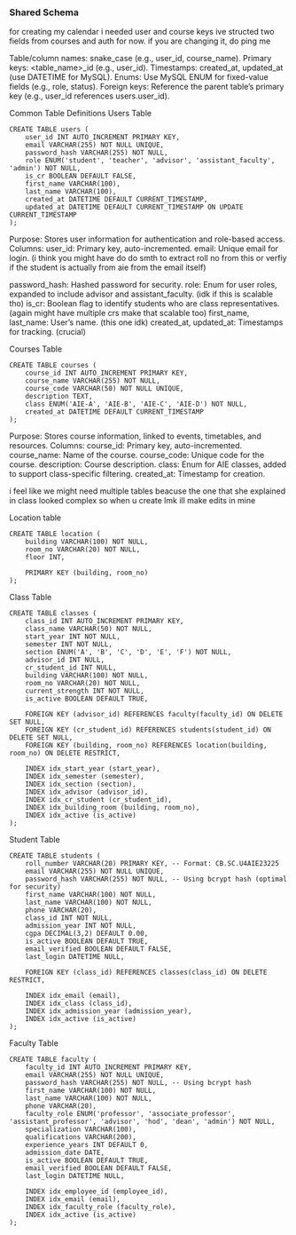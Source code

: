 
### Shared Schema
for creating my calendar i needed user and course keys 
ive structed two fields from courses and auth for now. if you are changing it, do ping me

Table/column names: snake_case (e.g., user_id, course_name).
Primary keys: <table_name>_id (e.g., user_id).
Timestamps: created_at, updated_at (use DATETIME for MySQL).
Enums: Use MySQL ENUM for fixed-value fields (e.g., role, status).
Foreign keys: Reference the parent table’s primary key (e.g., user_id references users.user_id).

Common Table Definitions
Users Table
```
CREATE TABLE users (
    user_id INT AUTO_INCREMENT PRIMARY KEY,
    email VARCHAR(255) NOT NULL UNIQUE,
    password_hash VARCHAR(255) NOT NULL,
    role ENUM('student', 'teacher', 'advisor', 'assistant_faculty', 'admin') NOT NULL,
    is_cr BOOLEAN DEFAULT FALSE,
    first_name VARCHAR(100),
    last_name VARCHAR(100),
    created_at DATETIME DEFAULT CURRENT_TIMESTAMP,
    updated_at DATETIME DEFAULT CURRENT_TIMESTAMP ON UPDATE CURRENT_TIMESTAMP
);
```

Purpose: Stores user information for authentication and role-based access.
Columns:
user_id: Primary key, auto-incremented.
email: Unique email for login. (i think you might have do do smth to extract roll no from this or verfiy if the student is actually from aie from the email itself)

password_hash: Hashed password for security.
role: Enum for user roles, expanded to include advisor and assistant_faculty. (idk if this is scalable tho)
is_cr: Boolean flag to identify students who are class representatives. (again might have multiple crs make that scalable too)
first_name, last_name: User’s name. (this one idk)
created_at, updated_at: Timestamps for tracking. (crucial)



Courses Table
```
CREATE TABLE courses (
    course_id INT AUTO_INCREMENT PRIMARY KEY,
    course_name VARCHAR(255) NOT NULL,
    course_code VARCHAR(50) NOT NULL UNIQUE,
    description TEXT,
    class ENUM('AIE-A', 'AIE-B', 'AIE-C', 'AIE-D') NOT NULL,
    created_at DATETIME DEFAULT CURRENT_TIMESTAMP
);
```

Purpose: Stores course information, linked to events, timetables, and resources.
Columns:
course_id: Primary key, auto-incremented.
course_name: Name of the course.
course_code: Unique code for the course.
description: Course description.
class: Enum for AIE classes, added to support class-specific filtering.
created_at: Timestamp for creation.


i feel like we might need multiple tables beacuse the one that she explained in class looked complex 
so when u create lmk ill make edits in mine


Location table
```
CREATE TABLE location (
    building VARCHAR(100) NOT NULL,
    room_no VARCHAR(20) NOT NULL,
    floor INT,

    PRIMARY KEY (building, room_no)
);
```
Class Table 
```
CREATE TABLE classes (
    class_id INT AUTO_INCREMENT PRIMARY KEY,
    class_name VARCHAR(50) NOT NULL, 
    start_year INT NOT NULL,
    semester INT NOT NULL,
    section ENUM('A', 'B', 'C', 'D', 'E', 'F') NOT NULL, 
    advisor_id INT NULL, 
    cr_student_id INT NULL, 
    building VARCHAR(100) NOT NULL,
    room_no VARCHAR(20) NOT NULL,
    current_strength INT NOT NULL,
    is_active BOOLEAN DEFAULT TRUE,

    FOREIGN KEY (advisor_id) REFERENCES faculty(faculty_id) ON DELETE SET NULL,
    FOREIGN KEY (cr_student_id) REFERENCES students(student_id) ON DELETE SET NULL,
    FOREIGN KEY (building, room_no) REFERENCES location(building, room_no) ON DELETE RESTRICT,

    INDEX idx_start_year (start_year),
    INDEX idx_semester (semester),
    INDEX idx_section (section),
    INDEX idx_advisor (advisor_id),
    INDEX idx_cr_student (cr_student_id),
    INDEX idx_building_room (building, room_no),
    INDEX idx_active (is_active)
);
```

Student Table 
```
CREATE TABLE students (
    roll_number VARCHAR(20) PRIMARY KEY, -- Format: CB.SC.U4AIE23225
    email VARCHAR(255) NOT NULL UNIQUE,
    password_hash VARCHAR(255) NOT NULL, -- Using bcrypt hash (optimal for security)
    first_name VARCHAR(100) NOT NULL,
    last_name VARCHAR(100) NOT NULL,
    phone VARCHAR(20),
    class_id INT NOT NULL,
    admission_year INT NOT NULL,
    cgpa DECIMAL(3,2) DEFAULT 0.00,
    is_active BOOLEAN DEFAULT TRUE,
    email_verified BOOLEAN DEFAULT FALSE,
    last_login DATETIME NULL,

    FOREIGN KEY (class_id) REFERENCES classes(class_id) ON DELETE RESTRICT,

    INDEX idx_email (email),
    INDEX idx_class (class_id),
    INDEX idx_admission_year (admission_year),
    INDEX idx_active (is_active)
);
```
Faculty Table
```
CREATE TABLE faculty (
    faculty_id INT AUTO_INCREMENT PRIMARY KEY,
    email VARCHAR(255) NOT NULL UNIQUE,
    password_hash VARCHAR(255) NOT NULL, -- Using bcrypt hash
    first_name VARCHAR(100) NOT NULL,
    last_name VARCHAR(100) NOT NULL,
    phone VARCHAR(20),
    faculty_role ENUM('professor', 'associate_professor', 'assistant_professor', 'advisor', 'hod', 'dean', 'admin') NOT NULL,
    specialization VARCHAR(100),
    qualifications VARCHAR(200),
    experience_years INT DEFAULT 0,
    admission_date DATE,
    is_active BOOLEAN DEFAULT TRUE,
    email_verified BOOLEAN DEFAULT FALSE,
    last_login DATETIME NULL,

    INDEX idx_employee_id (employee_id),
    INDEX idx_email (email),
    INDEX idx_faculty_role (faculty_role),
    INDEX idx_active (is_active)
);
